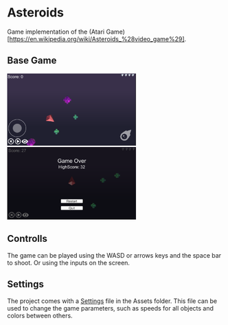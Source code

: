 # Asteroids

Game implementation of the (Atari Game)[https://en.wikipedia.org/wiki/Asteroids_%28video_game%29].

## Base Game

<div class="inline-block">
    <img src="https://github.com/Simbs38/Asteroids/blob/main/Docs/landscape.PNG?raw=true" alt="GamePlay" width="300"/>
    <img src="https://github.com/Simbs38/Asteroids/blob/main/Docs/Gameover.PNG?raw=true" alt="GameOver" width="300"/>
</div>

## Controlls

The game can be played using the WASD or arrows keys and the space bar to shoot. Or using the inputs on the screen.

## Settings

The project comes with a [Settings](Assets/Settings.asset) file in the Assets folder. This file can be used to change the game parameters, such as speeds for all objects and colors between others.





